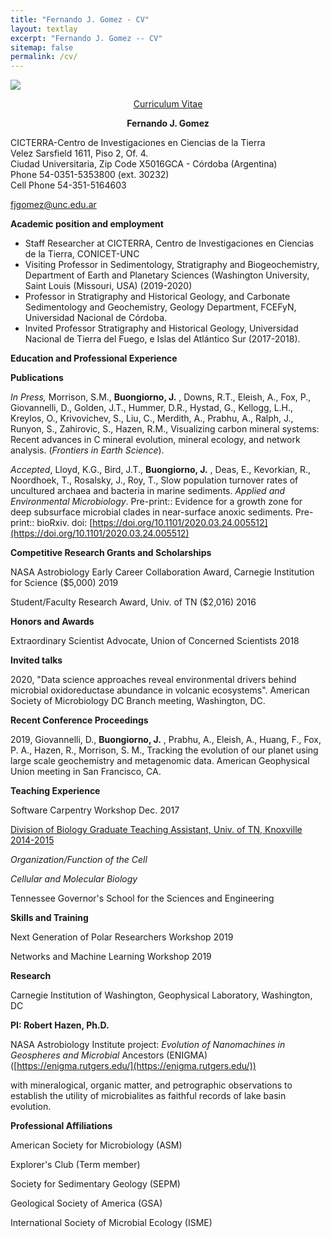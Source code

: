 ```yaml
---
title: "Fernando J. Gomez - CV"
layout: textlay
excerpt: "Fernando J. Gomez -- CV"
sitemap: false
permalink: /cv/
---
```

![](RackMultipart20200609-4-1273asn_html_110a81ce6820044b.gif)
<p align="center" style="text-decoration:underline;">Curriculum Vitae</p>

<p align="center"><b>Fernando J. Gomez</b><br>

CICTERRA-Centro de Investigaciones en Ciencias de la Tierra <br> Velez Sarsfield 1611, Piso 2, Of. 4. <br> Ciudad Universitaria, Zip Code X5016GCA - Córdoba (Argentina) <br> Phone 54-0351-5353800 (ext. 30232) <br> Cell Phone 54-351-5164603 <br>

fjgomez@unc.edu.ar</p>

**Academic position and employment**

- Staff Researcher at CICTERRA, Centro de Investigaciones en Ciencias de la Tierra, CONICET-UNC
- Visiting Professor in Sedimentology, Stratigraphy and Biogeochemistry, Department of Earth and Planetary Sciences (Washington University, Saint Louis (Missouri, USA) (2019-2020)
- Professor in Stratigraphy and Historical Geology, and Carbonate Sedimentology and Geochemistry, Geology Department, FCEFyN, Universidad Nacional de Córdoba.
- Invited Professor Stratigraphy and Historical Geology, Universidad Nacional de Tierra del Fuego, e Islas del Atlántico Sur (2017-2018).

**Education and Professional Experience**


**Publications**

_In Press,_ Morrison, S.M., **Buongiorno, J.** , Downs, R.T., Eleish, A., Fox, P., Giovannelli, D., Golden, J.T., Hummer, D.R., Hystad, G., Kellogg, L.H., Kreylos, O., Krivovichev, S., Liu, C., Merdith, A., Prabhu, A., Ralph, J., Runyon, S., Zahirovic, S., Hazen, R.M., Visualizing carbon mineral systems: Recent advances in C mineral evolution, mineral ecology, and network analysis. (_Frontiers in Earth Science_).

_Accepted_, Lloyd, K.G., Bird, J.T., **Buongiorno, J.** , Deas, E., Kevorkian, R., Noordhoek, T., Rosalsky, J., Roy, T., Slow population turnover rates of uncultured archaea and bacteria in marine sediments. _Applied and Environmental Microbiology_. Pre-print:: Evidence for a growth zone for deep subsurface microbial clades in near-surface anoxic sediments. Pre-print:: bioRxiv. doi: [https://doi.org/10.1101/2020.03.24.005512](https://doi.org/10.1101/2020.03.24.005512)



**Competitive Research Grants and Scholarships**

NASA Astrobiology Early Career Collaboration Award, Carnegie Institution for Science ($5,000) 2019

Student/Faculty Research Award, Univ. of TN ($2,016) 2016

**Honors and Awards**

Extraordinary Scientist Advocate, Union of Concerned Scientists 2018

**Invited talks**

2020, &quot;Data science approaches reveal environmental drivers behind microbial oxidoreductase abundance in volcanic ecosystems&quot;. American Society of Microbiology DC Branch meeting, Washington, DC.

**Recent Conference Proceedings**

2019, Giovannelli, D., **Buongiorno, J.** , Prabhu, A., Eleish, A., Huang, F., Fox, P. A., Hazen, R., Morrison, S. M., Tracking the evolution of our planet using large scale geochemistry and metagenomic data. American Geophysical Union meeting in San Francisco, CA.

**Teaching Experience**

Software Carpentry Workshop Dec. 2017

<ins>Division of Biology Graduate Teaching Assistant, Univ. of TN, Knoxville 2014-2015</ins>

_Organization/Function of the Cell_

_Cellular and Molecular Biology_

Tennessee Governor&#39;s School for the Sciences and Engineering

**Skills and Training**

Next Generation of Polar Researchers Workshop 2019

Networks and Machine Learning Workshop 2019


**Research**

Carnegie Institution of Washington, Geophysical Laboratory, Washington, DC

**PI: Robert Hazen, Ph.D.**

NASA Astrobiology Institute project: _Evolution of Nanomachines in Geospheres and Microbial_ Ancestors (ENIGMA) ([https://enigma.rutgers.edu/](https://enigma.rutgers.edu/))

 with mineralogical, organic matter, and petrographic observations to establish the utility of microbialites as faithful records of lake basin evolution.

**Professional Affiliations**

American Society for Microbiology (ASM)

Explorer&#39;s Club (Term member)

Society for Sedimentary Geology (SEPM)

Geological Society of America (GSA)

International Society of Microbial Ecology (ISME)

</br>
</br>
